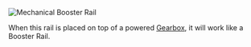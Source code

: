 ![Mechanical Booster Rail](block:betterwithmods:booster)

When this rail is placed on top of a powered [Gearbox](wooden_gearbox.md), it will work like a Booster Rail.
